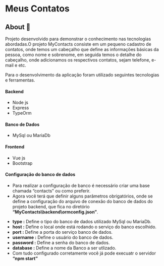 # Meus Contatos
## About 🧾
Projeto desenvolvido para demonstrar o conhecimento nas tecnologias abordadas.O projeto MyContacts consiste em um pequeno cadastro de contatos, onde temos um cabeçalho que define as informações básicas da pessoa, como nome e sobrenome, em seguida temos o detalhe do cabeçalho, onde adicionamos os respectivos contatos, sejam telefone, e-mail e etc.

Para o desenvolvimento da aplicação foram utilizado seguintes tecnologias e ferramentas.
#### Backend
- Node js
- Express
- TypeOrm
#### Banco de Dados
- MySql ou MariaDb
#### Frontend
- Vue js
- Bootstrap
#### Configuração do banco de dados
- Para realizar a configuração de banco é necessário criar uma base chamada “contacts" ou como preferir.
- Agora você terá que definir alguns parâmetros obrigatórios, onde se define a configuração do arquivo de conexão do banco de dados do projeto backend, que fica no diretório **“MyContacts\backend\ormconfig.json”**.
* **type :** Define o tipo do banco de dados utilizado MySql ou MariaDb.
* **host :** Define o local onde está rodando o serviço do banco escolhido.
* **port :** Define a porta do serviço banco de dados.
* **username :** Define o usuário do banco de dados.
* **password :**  Define a senha do banco de dados.
* **database :** Define a nome da Banco a ser utlizado. 
* Com tudo configurado corretamente você já pode execuatr o servidor **“npm start”**
